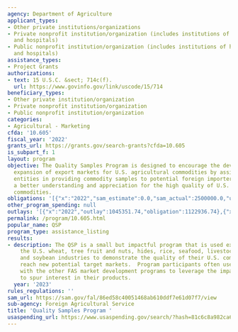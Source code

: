 ```yaml
---
agency: Department of Agriculture
applicant_types:
- Other private institutions/organizations
- Private nonprofit institution/organization (includes institutions of higher education
  and hospitals)
- Public nonprofit institution/organization (includes institutions of higher education
  and hospitals)
assistance_types:
- Project Grants
authorizations:
- text: 15 U.S.C. &sect; 714c(f).
  url: https://www.govinfo.gov/link/uscode/15/714
beneficiary_types:
- Other private institution/organization
- Private nonprofit institution/organization
- Public nonprofit institution/organization
categories:
- Agricultural - Marketing
cfda: '10.605'
fiscal_year: '2022'
grants_url: https://grants.gov/search-grants?cfda=10.605
is_subpart_f: 1
layout: program
objective: The Quality Samples Program is designed to encourage the development and
  expansion of export markets for U.S. agricultural commodities by assisting U.S.
  entities in providing commodity samples to potential foreign importers to promote
  a better understanding and appreciation for the high quality of U.S. agricultural
  commodities.
obligations: '[{"x":"2022","sam_estimate":0.0,"sam_actual":2500000.0,"usa_spending_actual":1122936.74},{"x":"2023","sam_estimate":2500000.0,"sam_actual":0.0,"usa_spending_actual":563362.41},{"x":"2024","sam_estimate":2500000.0,"sam_actual":0.0,"usa_spending_actual":756293.68}]'
other_program_spending: null
outlays: '[{"x":"2022","outlay":1045351.74,"obligation":1122936.74},{"x":"2023","outlay":563362.41,"obligation":563362.41},{"x":"2024","outlay":673187.5,"obligation":756293.68}]'
permalink: /program/10.605.html
popular_name: QSP
program_type: assistance_listing
results:
- description: The QSP is a small but impactful program that is used extensively by
    the U.S. wheat, tree fruit and nuts, hides, rice, seafood, livestock genetics,
    and soybean industries to demonstrate the quality of their U.S. commodities and
    reach new potential target markets.  Program participants often use QSP in conjunction
    with the other FAS market development programs to leverage the impact of the samples
    to spur interest in their products.
  year: '2023'
rules_regulations: ''
sam_url: https://sam.gov/fal/86ed58c40051468ab610ddf7e61d07f7/view
sub-agency: Foreign Agricultural Service
title: 'Quality Samples Program '
usaspending_url: https://www.usaspending.gov/search/?hash=81c6c8a982ca68bc62bc760d672110a0
---
```

